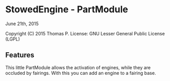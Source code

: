 StowedEngine - PartModule
==============================
June 21th, 2015

Copyright (C) 2015 Thomas P.
License: GNU Lesser General Public License (LGPL)

Features
--------
This little PartModule allows the activation of engines, while they are occluded by fairings.
With this you can add an engine to a fairing base.